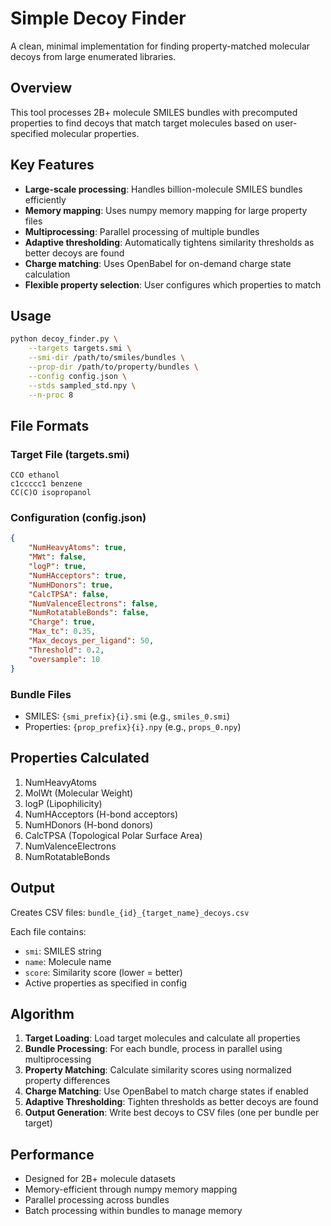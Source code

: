 # Simple Decoy Finder

A clean, minimal implementation for finding property-matched molecular decoys from large enumerated libraries.

## Overview

This tool processes 2B+ molecule SMILES bundles with precomputed properties to find decoys that match target molecules based on user-specified molecular properties.

## Key Features

- **Large-scale processing**: Handles billion-molecule SMILES bundles efficiently
- **Memory mapping**: Uses numpy memory mapping for large property files
- **Multiprocessing**: Parallel processing of multiple bundles
- **Adaptive thresholding**: Automatically tightens similarity thresholds as better decoys are found
- **Charge matching**: Uses OpenBabel for on-demand charge state calculation
- **Flexible property selection**: User configures which properties to match

## Usage

```bash
python decoy_finder.py \
    --targets targets.smi \
    --smi-dir /path/to/smiles/bundles \
    --prop-dir /path/to/property/bundles \
    --config config.json \
    --stds sampled_std.npy \
    --n-proc 8
```

## File Formats

### Target File (targets.smi)
```
CCO ethanol
c1ccccc1 benzene
CC(C)O isopropanol
```

### Configuration (config.json)
```json
{
    "NumHeavyAtoms": true,
    "MWt": false,
    "logP": true,
    "NumHAcceptors": true,
    "NumHDonors": true,
    "CalcTPSA": false,
    "NumValenceElectrons": false,
    "NumRotatableBonds": false,
    "Charge": true,
    "Max_tc": 0.35,
    "Max_decoys_per_ligand": 50,
    "Threshold": 0.2,
    "oversample": 10
}
```

### Bundle Files
- SMILES: `{smi_prefix}{i}.smi` (e.g., `smiles_0.smi`)
- Properties: `{prop_prefix}{i}.npy` (e.g., `props_0.npy`)

## Properties Calculated

1. NumHeavyAtoms
2. MolWt (Molecular Weight)
3. logP (Lipophilicity)
4. NumHAcceptors (H-bond acceptors)
5. NumHDonors (H-bond donors)
6. CalcTPSA (Topological Polar Surface Area)
7. NumValenceElectrons
8. NumRotatableBonds

## Output

Creates CSV files: `bundle_{id}_{target_name}_decoys.csv`

Each file contains:
- `smi`: SMILES string
- `name`: Molecule name
- `score`: Similarity score (lower = better)
- Active properties as specified in config

## Algorithm

1. **Target Loading**: Load target molecules and calculate all properties
2. **Bundle Processing**: For each bundle, process in parallel using multiprocessing
3. **Property Matching**: Calculate similarity scores using normalized property differences
4. **Charge Matching**: Use OpenBabel to match charge states if enabled
5. **Adaptive Thresholding**: Tighten thresholds as better decoys are found
6. **Output Generation**: Write best decoys to CSV files (one per bundle per target)

## Performance

- Designed for 2B+ molecule datasets
- Memory-efficient through numpy memory mapping
- Parallel processing across bundles
- Batch processing within bundles to manage memory